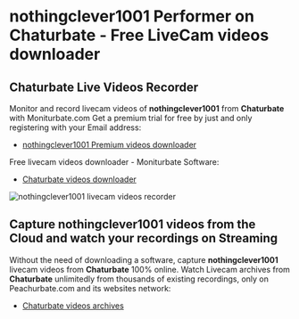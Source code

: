 # nothingclever1001 Performer on Chaturbate - Free LiveCam videos downloader

## Chaturbate Live Videos Recorder

Monitor and record livecam videos of **nothingclever1001** from **Chaturbate** with Moniturbate.com
Get a premium trial for free by just and only registering with your Email address:
* [nothingclever1001 Premium videos downloader](https://moniturbate.com/request-demo-licence-key.html)

Free livecam videos downloader - Moniturbate Software:
* [Chaturbate videos downloader](https://moniturbate.com/moniturbate-download-software.html)

![nothingclever1001 livecam videos recorder](https://peachurnet.com/templates/moniturbate-software.png)


## Capture nothingclever1001 videos from the Cloud and watch your recordings on Streaming

Without the need of downloading a software, capture **nothingclever1001** livecam videos from **Chaturbate** 100% online.
Watch Livecam archives from **Chaturbate** unlimitedly from thousands of existing recordings, only on Peachurbate.com and its websites network:
* [Chaturbate videos archives](https://peachurnet.com/)